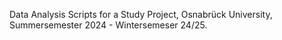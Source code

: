 Data Analysis Scripts for a Study Project, Osnabrück University, Summersemester 2024 - Wintersemeser 24/25.
